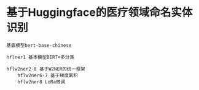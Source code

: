 # 基于Huggingface的医疗领域命名实体识别
    
    基底模型bert-base-chinese
    
    hflner1 基本模型BERT+多分类
    
    hflw2ner2-8 基于W2NER的统一框架
        hflw2ner6-7 基于梯度累积
        hflw2ner8 LoRa微调